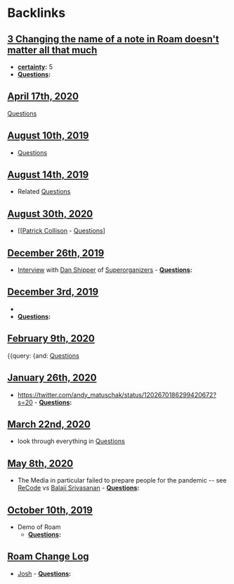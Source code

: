 
# Backlinks
## [3 Changing the name of a note in Roam doesn't matter all that much](<3 Changing the name of a note in Roam doesn't matter all that much.md>)
- **[certainty](<certainty.md>):** 5
- **[Questions](<Questions.md>):**

## [April 17th, 2020](<April 17th, 2020.md>)
[Questions](<Questions.md>)

## [August 10th, 2019](<August 10th, 2019.md>)
- [Questions](<Questions.md>)

## [August 14th, 2019](<August 14th, 2019.md>)
- Related [Questions](<Questions.md>)

## [August 30th, 2020](<August 30th, 2020.md>)
- [[[Patrick Collison](<[[Patrick Collison.md>) - [Questions](<Questions.md>)]

## [December 26th, 2019](<December 26th, 2019.md>)
- [Interview](<Interview.md>) with [Dan Shipper](<Dan Shipper.md>) of [Superorganizers](<Superorganizers.md>)
            - **[Questions](<Questions.md>):**

## [December 3rd, 2019](<December 3rd, 2019.md>)
- 
- **[Questions](<Questions.md>):**

## [February 9th, 2020](<February 9th, 2020.md>)
{{query: {and: [Questions](<Questions.md>)

## [January 26th, 2020](<January 26th, 2020.md>)
- https://twitter.com/andy_matuschak/status/1202670186299420672?s=20
            - **[Questions](<Questions.md>):**

## [March 22nd, 2020](<March 22nd, 2020.md>)
- look through everything in [Questions](<Questions.md>)

## [May 8th, 2020](<May 8th, 2020.md>)
- The Media in particular failed to prepare people for the pandemic -- see [ReCode](<ReCode.md>) vs [Balaji Srivasanan](<Balaji Srivasanan.md>) 
                    - **[Questions](<Questions.md>):**

## [October 10th, 2019](<October 10th, 2019.md>)
- Demo of Roam
    - **[Questions](<Questions.md>):**

## [Roam Change Log](<Roam Change Log.md>)
- [Josh](<Josh.md>)
                    - **[Questions](<Questions.md>):**

